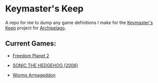 # Keymaster's Keep
A repo for me to dump any game definitions I make for the [Keymaster's Keep](https://github.com/SerpentAI/Archipelago/releases/tag/kmk-0001) project for [Archipelago](https://archipelago.gg/).

## Current Games:

- [Freedom Planet 2](/freedom_planet_2_game.py)

- [SONIC THE HEDGEHOG (2006)](/sonic_the_hedgehog_2006_game.py)

- [Worms Armageddon](/worms_armageddon_game.py)